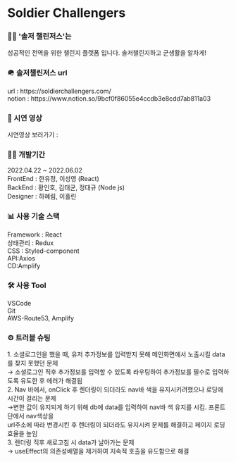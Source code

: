<h1>Soldier Challengers</h1>
<h3>🙋‍♂️ '솔저 챌린저스'는</h3>
성공적인 전역을 위한 챌린지 플랫폼 입니다.
솔저챌린지하고 군생활을 알차게!

<h3>🪖 솔저챌린저스 url</h3>
url : https://soldierchallengers.com/<br />
notion : https://www.notion.so/9bcf0f86055e4ccdb3e8cdd7ab811a03

<h3>🎥 시연 영상</h3>
시연영상 보러가기 : 

<h3>🧑‍💻 개발기간</h3>
2022.04.22 ~ 2022.06.02<br />
FrontEnd : 한유정, 이성영 (React)<br />
BackEnd : 황인호, 김태균, 정대규 (Node js)<br />
Designer : 하혜림, 이홀린

<h3>📊 사용 기술 스택</h3>
Framework : React<br />
상태관리 : Redux<br />
CSS : Styled-component<br />
API:Axios<br />
CD:Amplify

<h3>🛠 사용 Tool</h3>
VSCode<br />
Git<br />
AWS-Route53, Amplify

<h3>⚙️ 트러블 슈팅</h3>
1. 소셜로그인을 했을 때, 유저 추가정보를 입력받지 못해 메인화면에서 노출시킬 data를 찾지 못했던 문제<br />
→ 소셜로그인 직후 추가정보를 입력할 수 있도록 라우팅하여 추가정보를 필수로 입력하도록 유도한 후 에러가 해결됨<br />
2. Nav 바에서, onClick 후 렌더링이 되더라도 nav바 색을 유지시키려했으나 로딩에 시간이 걸리는 문제<br />
→변한 값이 유지되게 하기 위해 db에 data를 입력하여 nav바 색 유지를 시킴. 프론트단에서 nav색상을<br />
url주소에 따라 변경시킨 후 렌더링이 되더라도 유지시켜 문제를 해결하고 페이지 로딩 효율을 높임<br />
3. 렌더링 직후 새로고침 시 data가 날아가는 문제<br />
→ useEffect의 의존성배열을 제거하여 지속적 호출을 유도함으로 해결
